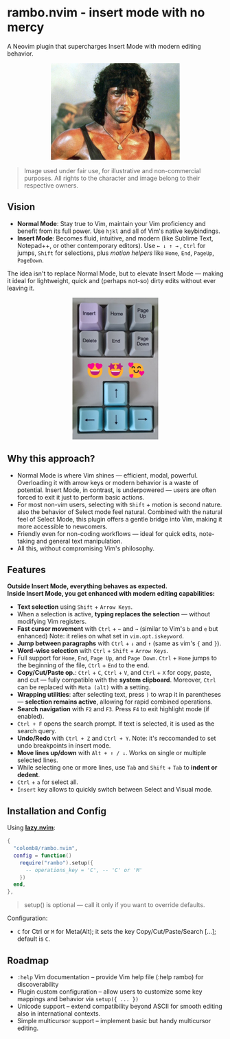 # rambo.nvim - insert mode with no mercy

A Neovim plugin that supercharges Insert Mode with modern editing behavior.
<p align="center"><img src="media/Rambo-1200x900.jpg" alt="insert mode with no mercy" width="300"/></p>

>Image used under fair use, for illustrative and non-commercial purposes. All rights to the character and image belong to their respective owners.

## Vision

- **Normal Mode**: Stay true to Vim, maintain your Vim proficiency and benefit from its full power. Use `hjkl` and all of Vim's native keybindings.
- **Insert Mode**: Becomes fluid, intuitive, and modern (like Sublime Text, Notepad++, or other contemporary editors). Use `← ↓ ↑ →` , `Ctrl` for jumps, `Shift` for selections, plus *motion helpers* like `Home`, `End`, `PageUp`, `PageDown`.

The idea isn't to replace Normal Mode, but to elevate Insert Mode — making it ideal for lightweight, quick and (perhaps not-so) dirty edits without ever leaving it.

<p align="center"><img src="media/lovethesekeys.jpg" alt="Love these keys..." width="200"/></p>

## Why this approach?

- Normal Mode is where Vim shines — efficient, modal, powerful. Overloading it with arrow keys or modern behavior is a waste of potential. Insert Mode, in contrast, is underpowered — users are often forced to exit it just to perform basic actions.
- For most non-vim users, selecting with `Shift` + motion is second nature. also the behavior of Select mode feel natural. Combined with the natural feel of Select Mode, this plugin offers a gentle bridge into Vim, making it more accessible to newcomers.
- Friendly even for non-coding workflows — ideal for quick edits, note-taking and general text manipulation.
- All this, without compromising Vim's philosophy.

## Features

**Outside Insert Mode, everything behaves as expected.**  
**Inside Insert Mode, you get enhanced with modern editing capabilities:**

- **Text selection** using `Shift` + `Arrow Keys`.
- When a selection is active, **typing replaces the selection** — without modifying Vim registers.
- **Fast cursor movement** with `Ctrl` + `←` and `→` (similar to Vim's `b` and `e` but enhanced) Note: it relies on what set in `vim.opt.iskeyword`.
- **Jump between paragraphs** with `Ctrl` + `↓` and `↑` (same as vim's `{` and `}`).
- **Word-wise selection** with `Ctrl` + `Shift` + `Arrow Keys`.
- Full support for `Home`, `End`, `Page Up`, and `Page Down`.
  `Ctrl` + `Home` jumps to the beginning of the file, `Ctrl` + `End` to the end.
- **Copy/Cut/Paste op.**: `Ctrl` + `C`, `Ctrl` + `V`, and `Ctrl` + `X` for copy, paste, and cut — fully compatible with the **system clipboard**. Moreover, `Ctrl` can be replaced with `Meta (alt)` with a setting.
- **Wrapping utilities**: after selecting text, press `)` to wrap it in parentheses — **selection remains active**, allowing for rapid combined operations.
- **Search navigation** with `F2` and `F3`. Press `F4` to exit highlight mode (if enabled).
- `Ctrl + F` opens the search prompt. If text is selected, it is used as the search query.
- **Undo/Redo** with `Ctrl + Z` and `Ctrl + Y`. Note: it's reccomanded to set undo breakpoints in insert mode.
- **Move lines up/down** with `Alt + ↑ / ↓`. Works on single or multiple selected lines.
- While selecting one or more lines, use `Tab` and `Shift` + `Tab` to **indent or dedent**.
- `Ctrl` + `a` for select all.
- `Insert` key allows to quickly switch between Select and Visual mode.

## Installation and Config

Using [**lazy.nvim**](https://github.com/folke/lazy.nvim):

```lua
{
  "colomb8/rambo.nvim",
  config = function()
    require("rambo").setup({
      -- operations_key = 'C', -- 'C' or 'M'
    })
  end,
},
```
>setup() is optional — call it only if you want to override defaults.

Configuration:
- `C` for Ctrl or `M` for Meta(Alt); it sets the key Copy/Cut/Paste/Search [...]; default is `C`.


## Roadmap

- `:help` Vim documentation – provide Vim help file (:help rambo) for discoverability
- Plugin custom configuration – allow users to customize some key mappings and behavior via `setup({ ... })`
- Unicode support – extend compatibility beyond ASCII for smooth editing also in international contexts.
- Simple multicursor support – implement basic but handy multicursor editing.
